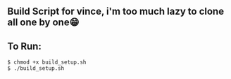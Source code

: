 ## Build Script for vince, i'm too much lazy to clone all one by one😁


## To Run:

```
$ chmod +x build_setup.sh
$ ./build_setup.sh
```
